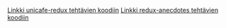 [Linkki unicafe-redux tehtävien koodiin](https://github.com/FummiTaksi/unicafe)
[Linkki redux-anecdotes tehtävien koodiin](https://github.com/FummiTaksi/redux-anecdotes/tree/master/redux-anecdotes)